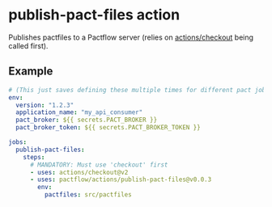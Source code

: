 # publish-pact-files action

Publishes pactfiles to a Pactflow server (relies on [actions/checkout](https://github.com/marketplace/actions/checkout) being called first).

## Example

```yaml
# (This just saves defining these multiple times for different pact jobs)
env:
  version: "1.2.3"
  application_name: "my_api_consumer"
  pact_broker: ${{ secrets.PACT_BROKER }}
  pact_broker_token: ${{ secrets.PACT_BROKER_TOKEN }}

jobs:
  publish-pact-files:
    steps:
      # MANDATORY: Must use 'checkout' first
      - uses: actions/checkout@v2
      - uses: pactflow/actions/publish-pact-files@v0.0.3
        env:
          pactfiles: src/pactfiles
```
